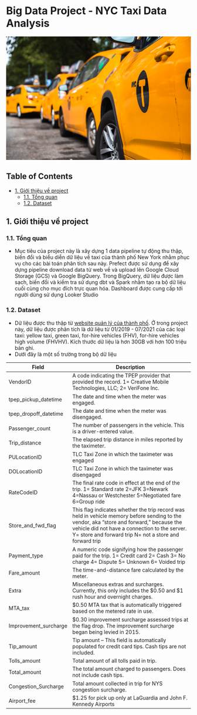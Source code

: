 # Big Data Project - NYC Taxi Data Analysis

![](docs/yellow-cab.png)

## Table of Contents
- [1. Giới thiệu về project](#1-giới-thiệu-về-project)
   - [1.1. Tổng quan](#11-tổng-quan)
   - [1.2. Dataset](#12-dataset)

## 1. Giới thiệu về project

### 1.1. Tổng quan

- Mục tiêu của project này là xây dựng 1 data pipeline tự động thu thập, biến đổi và biểu diễn dữ liệu về taxi của thành phố New York nhằm phục vụ cho các bài toán phân tích sau này. Prefect được sử dụng để xây dựng pipeline download data từ web về và upload lên Google Cloud Storage (GCS) và Google BigQuery. Trong BigQuery, dữ liệu được làm sạch, biến đổi và kiểm tra sử dụng dbt và Spark nhằm tạo ra bộ dữ liệu cuối cùng cho mục đích trực quan hóa. Dashboard được cung cấp tới người dùng sử dụng Looker Studio

### 1.2. Dataset

- Dữ liệu được thu thập từ [website quản lý của thành phố](https://www1.nyc.gov/site/tlc/about/tlc-trip-record-data.page 
). Ở trong project này, dữ liệu được phân tích là dữ liệu từ 01/2019 - 07/2021 của các loại taxi: yellow taxi, green taxi, for-hire vehicles (FHV), for-hire vehicles high volume (FHVHV). Kích thước dữ liệu là hơn 30GB với hơn 100 triệu bản ghi.
- Dưới đây là một số trường trong bộ dữ liệu

| Field | Description |
| --- | --- |
| VendorID | A code indicating the TPEP provider that provided the record. 1= Creative Mobile Technologies, LLC; 2= VeriFone Inc. |
| tpep_pickup_datetime | The date and time when the meter was engaged. |
| tpep_dropoff_datetime | The date and time when the meter was disengaged. |
| Passenger_count | The number of passengers in the vehicle. This is a driver-entered value. |
| Trip_distance | The elapsed trip distance in miles reported by the taximeter. |
| PULocationID | TLC Taxi Zone in which the taximeter was engaged |
| DOLocationID | TLC Taxi Zone in which the taximeter was disengaged |
| RateCodeID | The final rate code in effect at the end of the trip. 1= Standard rate 2=JFK 3=Newark 4=Nassau or Westchester 5=Negotiated fare 6=Group ride |
| Store_and_fwd_flag | This flag indicates whether the trip record was held in vehicle memory before sending to the vendor, aka “store and forward,” because the vehicle did not have a connection to the server. Y= store and forward trip N= not a store and forward trip |
| Payment_type | A numeric code signifying how the passenger paid for the trip. 1= Credit card 2= Cash 3= No charge 4= Dispute 5= Unknown 6= Voided trip |
| Fare_amount | The time-and-distance fare calculated by the meter. |
| Extra | Miscellaneous extras and surcharges. Currently, this only includes the $0.50 and $1 rush hour and overnight charges. |
| MTA_tax | $0.50 MTA tax that is automatically triggered based on the metered rate in use. |
| Improvement_surcharge | $0.30 improvement surcharge assessed trips at the flag drop. The improvement surcharge began being levied in 2015. |
| Tip_amount | Tip amount – This field is automatically populated for credit card tips. Cash tips are not included. |
| Tolls_amount | Total amount of all tolls paid in trip. |
| Total_amount | The total amount charged to passengers. Does not include cash tips. |
| Congestion_Surcharge | Total amount collected in trip for NYS congestion surcharge. |
| Airport_fee | $1.25 for pick up only at LaGuardia and John F. Kennedy Airports |